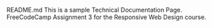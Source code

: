 README.md
This is a sample Technical Documentation Page.
FreeCodeCamp Assignment 3 for the Responsive Web Design course.